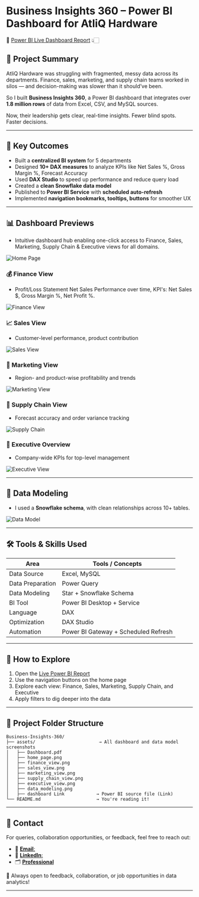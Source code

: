 # Business Insights 360 – Power BI Dashboard for AtliQ Hardware

📌 [Power BI Live Dashboard Report](https://app.powerbi.com/reportEmbed?reportId=2016b7f1-19ca-40dc-a9b8-96026acdf8b5&appId=69251476-e697-4298-adfa-f1bb9dca8dda&autoAuth=true&ctid=c6e549b3-5f45-4032-aae9-d4244dc5b2c4) 👆🏻

## 🧠 Project Summary

AtliQ Hardware was struggling with fragmented, messy data across its departments. Finance, sales, marketing, and supply chain teams worked in silos — and decision-making was slower than it should’ve been.

So I built **Business Insights 360**, a Power BI dashboard that integrates over **1.8 million rows** of data from Excel, CSV, and MySQL sources.

Now, their leadership gets clear, real-time insights. Fewer blind spots. Faster decisions.

---

## 💼 Key Outcomes

- Built a **centralized BI system** for 5 departments
- Designed **10+ DAX measures** to analyze KPIs like Net Sales %, Gross Margin %, Forecast Accuracy
- Used **DAX Studio** to speed up performance and reduce query load
- Created a **clean Snowflake data model**
- Published to **Power BI Service** with **scheduled auto-refresh**
- Implemented **navigation bookmarks, tooltips, buttons** for smoother UX

---

## 📊 Dashboard Previews

- Intuitive dashboard hub enabling one-click access to Finance, Sales, Marketing, Supply Chain & Executive views for all domains.

![Home Page](https://github.com/Anand-Analyst-05/BI-360/blob/main/Files/Home%20Page.png?raw=true)

### 💰 Finance View
- Profit/Loss Statement Net Sales Performance over time, KPI's: Net Sales $,  Gross Margin %, Net Profit %.


![Finance View](https://github.com/Anand-Analyst-05/BI-360/blob/main/Files/Finance%20View.png?raw=true)

### 📈 Sales View
- Customer-level performance, product contribution

![Sales View](https://github.com/Anand-Analyst-05/BI-360/blob/main/Files/Sales%20View.png?raw=true)

### 📣 Marketing View
- Region- and product-wise profitability and trends

![Marketing View](https://github.com/Anand-Analyst-05/BI-360/blob/main/Files/Marketing%20View.png?raw=true)

### 🚚 Supply Chain View
- Forecast accuracy and order variance tracking

![Supply Chain](https://github.com/Anand-Analyst-05/BI-360/blob/main/Files/Supply%20Chain%20View.png?raw=true)

### 🌟 Executive Overview
- Company-wide KPIs for top-level management

![Executive View](https://github.com/Anand-Analyst-05/BI-360/blob/main/Files/Executive%20View.png?raw=true)

---

## 📐 Data Modeling

- I used a **Snowflake schema**, with clean relationships across 10+ tables.

![Data Model](https://github.com/Anand-Analyst-05/BI-360/blob/main/Files/Data%20Modeling.png?raw=true)

---

## 🛠️ Tools & Skills Used

| Area                 | Tools / Concepts                          |
|----------------------|-------------------------------------------|
| Data Source          | Excel, MySQL                              |
| Data Preparation     | Power Query                               |
| Data Modeling        | Star + Snowflake Schema                   |
| BI Tool              | Power BI Desktop + Service                |
| Language             | DAX                                       |
| Optimization         | DAX Studio                                |
| Automation           | Power BI Gateway + Scheduled Refresh      |

---

## 🧭 How to Explore

1. Open the [Live Power BI Report](https://app.powerbi.com/reportEmbed?reportId=2016b7f1-19ca-40dc-a9b8-96026acdf8b5&appId=69251476-e697-4298-adfa-f1bb9dca8dda&autoAuth=true&ctid=c6e549b3-5f45-4032-aae9-d4244dc5b2c4)
2. Use the navigation buttons on the home page
3. Explore each view: Finance, Sales, Marketing, Supply Chain, and Executive
4. Apply filters to dig deeper into the data

---

## 📁 Project Folder Structure

```text
Business-Insights-360/
├── assets/                        → All dashboard and data model screenshots
│   ├── Dashboard.pdf
│   ├── home_page.png
│   ├── finance_view.png
│   ├── sales_view.png
│   ├── marketing_view.png
│   ├── supply_chain_view.png
│   ├── executive_view.png
│   ├── data_modeling.png
│   ├── dashboard Link            → Power BI source file (Link)
└── README.md                     → You're reading it! 
```



---

## 📣 Contact

For queries, collaboration opportunities, or feedback, feel free to reach out:

- 📧 [**Email**:](anandcinenkanolu@gmail.com)
- 💼 [**LinkedIn**:](https://www.linkedin.com/in/anand-cinenkanolu-data-analyst/)
- 🗂️ [**Professional**](https://codebasics.io/portfolio/Anand-Cinenkanolu)

💼 Always open to feedback, collaboration, or job opportunities in data analytics!

---


